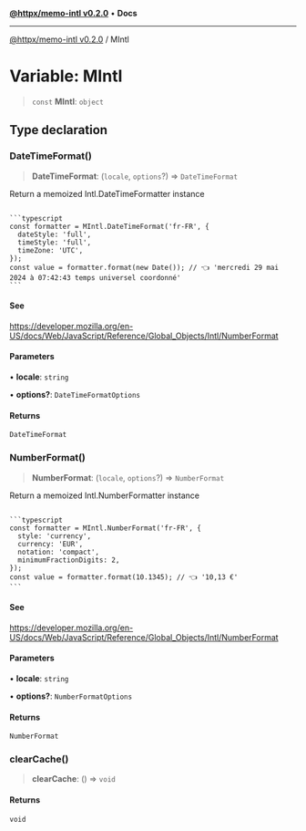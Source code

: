 [**@httpx/memo-intl v0.2.0**](../README.md) • **Docs**

***

[@httpx/memo-intl v0.2.0](../README.md) / MIntl

# Variable: MIntl

> `const` **MIntl**: `object`

## Type declaration

### DateTimeFormat()

> **DateTimeFormat**: (`locale`, `options`?) => `DateTimeFormat`

Return a memoized Intl.DateTimeFormatter instance

<code>
```typescript
const formatter = MIntl.DateTimeFormat('fr-FR', {
  dateStyle: 'full',
  timeStyle: 'full',
  timeZone: 'UTC',
});
const value = formatter.format(new Date()); // 👈 'mercredi 29 mai 2024 à 07:42:43 temps universel coordonné'
```
</code>

#### See

https://developer.mozilla.org/en-US/docs/Web/JavaScript/Reference/Global_Objects/Intl/NumberFormat

#### Parameters

• **locale**: `string`

• **options?**: `DateTimeFormatOptions`

#### Returns

`DateTimeFormat`

### NumberFormat()

> **NumberFormat**: (`locale`, `options`?) => `NumberFormat`

Return a memoized Intl.NumberFormatter instance

<code>
```typescript
const formatter = MIntl.NumberFormat('fr-FR', {
  style: 'currency',
  currency: 'EUR',
  notation: 'compact',
  minimumFractionDigits: 2,
});
const value = formatter.format(10.1345); // 👈 '10,13 €'
```
</code>

#### See

https://developer.mozilla.org/en-US/docs/Web/JavaScript/Reference/Global_Objects/Intl/NumberFormat

#### Parameters

• **locale**: `string`

• **options?**: `NumberFormatOptions`

#### Returns

`NumberFormat`

### clearCache()

> **clearCache**: () => `void`

#### Returns

`void`
